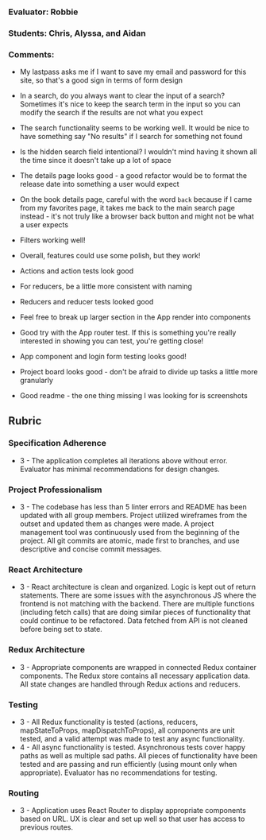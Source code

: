 ### Evaluator: Robbie
### Students: Chris, Alyssa, and Aidan
### Comments:

* My lastpass asks me if I want to save my email and password for this site, so that's a good sign in terms of form design
* In a search, do you always want to clear the input of a search? Sometimes it's nice to keep the search term in the input so you can modify the search if the results are not what you expect
* The search functionality seems to be working well. It would be nice to have something say "No results" if I search for something not found
* Is the hidden search field intentional? I wouldn't mind having it shown all the time since it doesn't take up a lot of space
* The details page looks good - a good refactor would be to format the release date into something a user would expect
* On the book details page, careful with the word `back` because if I came from my favorites page, it takes me back to the main search page instead - it's not truly like a browser back button and might not be what a user expects
* Filters working well!
* Overall, features could use some polish, but they work!

* Actions and action tests look good
* For reducers, be a little more consistent with naming
* Reducers and reducer tests looked good
* Feel free to break up larger section in the App render into components
* Good try with the App router test. If this is something you're really interested in showing you can test, you're getting close!
* App component and login form testing looks good!
* Project board looks good - don't be afraid to divide up tasks a little more granularly
* Good readme - the one thing missing I was looking for is screenshots


## Rubric 

### Specification Adherence

* 3 - The application completes all iterations above without error. Evaluator has minimal recommendations for design changes.

### Project Professionalism

* 3 - The codebase has less than 5 linter errors and README has been updated with all group members. Project utilized wireframes from the outset and updated them as changes were made. A project management tool was continuously used from the beginning of the project.  All git commits are atomic, made first to branches, and use descriptive and concise commit messages. 

### React Architecture

* 3 - React architecture is clean and organized.  Logic is kept out of return statements.  There are some issues with the asynchronous JS where the frontend is not matching with the backend.  There are multiple functions (including fetch calls) that are doing similar pieces of functionality that could continue to be refactored. Data fetched from API is not cleaned before being set to state.

### Redux Architecture

* 3 - Appropriate components are wrapped in connected Redux container components. The Redux store contains all necessary application data. All state changes are handled through Redux actions and reducers.

### Testing

* 3 - All Redux functionality is tested (actions, reducers, mapStateToProps, mapDispatchToProps), all components are unit tested, and a valid attempt was made to test any async functionality.
* 4 - All async functionality is tested.   Asynchronous tests cover happy paths as well as multiple sad paths.  All pieces of functionality have been tested and are passing and run efficiently (using mount only when appropriate). Evaluator has no recommendations for testing.

### Routing

* 3 - Application uses React Router to display appropriate components based on URL.  UX is clear and set up well so that user has access to previous routes.
